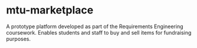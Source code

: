 # mtu-marketplace
A prototype platform developed as part of the Requirements Engineering coursework.   Enables students and staff to buy and sell items for fundraising purposes.

